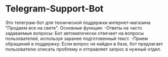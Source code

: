 # Telegram-Support-Bot
 Это телеграм-бот для технической поддержки интернет-магазина "Продаем все на свете". 
   Основные функции:
  -Ответы на часто задаваемые вопросы:
  Бот автоматически отвечает на вопросы пользователей, используя заранее подготовенный текст.
  -Прием обращений в поддержку:
  Если вопрос не найден в базе, бот предлагает пользователю описать проблему и отправляет запрос в нужный отдел.
